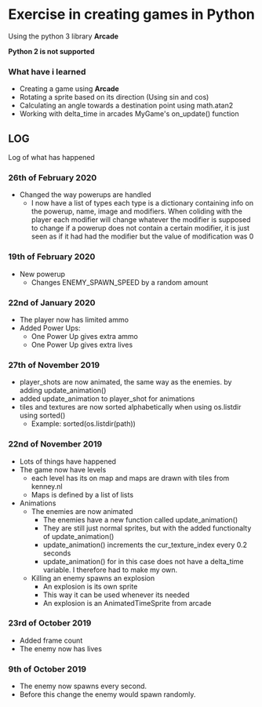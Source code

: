 # Exercise in creating games in Python
Using the python 3 library **Arcade**

**Python 2 is not supported**

### What have i learned
- Creating a game using **Arcade**
- Rotating a sprite based on its direction (Using sin and cos)
- Calculating an angle towards a destination point using math.atan2
- Working with delta_time in arcades MyGame's on_update() function

## LOG
Log of what has happened

### 26th of February 2020
- Changed the way powerups are handled
  - I now have a list of types each type is a dictionary containing info on the powerup, name, image and modifiers. When coliding with the player each modifier will change whatever the modifier is supposed to change if a powerup does not contain a certain modifier, it is just seen as if it had had the modifier but the value of modification was 0

### 19th of February 2020
- New powerup
  - Changes ENEMY_SPAWN_SPEED by a random amount

### 22nd of January 2020
- The player now has limited ammo
- Added Power Ups:
  - One Power Up gives extra ammo
  - One Power Up gives extra lives

### 27th of November 2019
- player_shots are now animated, the same way as the enemies. by adding update_animation()
- added update_animation to player_shot for animations
- tiles and textures are now sorted alphabetically when using os.listdir using sorted()
    - Example: sorted(os.listdir(path))

### 22nd of November 2019
- Lots of things have happened
- The game now have levels
    - each level has its on map and maps are drawn with tiles from kenney.nl
    - Maps is defined by a list of lists
- Animations
    - The enemies are now animated
        - The enemies have a new function called update_animation()
        - They are still just normal sprites, but with the added functionalty of update_animation()
        - update_animation() increments the cur_texture_index every 0.2 seconds
        - update_animation() for in this case does not have a delta_time variable. I therefore had to make my own.
    - Killing an enemy spawns an explosion
        - An explosion is its own sprite
        - This way it can be used whenever its needed
        - An explosion is an AnimatedTimeSprite from arcade

### 23rd of October 2019
- Added frame count
- The enemy now has lives

### 9th of October 2019
- The enemy now spawns every second.
- Before this change the enemy would spawn randomly.
